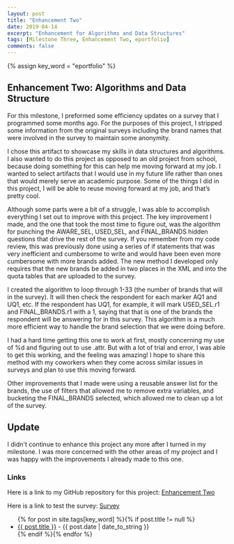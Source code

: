```yaml
---
layout: post
title: "Enhancement Two"
date: 2019-04-14
excerpt: "Enhancement for Algorithms and Data Structures"
tags: [Milestone Three, Enhancement Two, eportfolio]
comments: false
---
```

{% assign key_word = "eportfolio" %}
## Enhancement Two: Algorithms and Data Structure

For this milestone, I preformed some efficiency updates on a survey that I programmed some months ago.  For the purposes of this project, I stripped some information from the original surveys including the brand names that were involved in the survey to maintain some anonymity.

I chose this artifact to showcase my skills in data structures and algorithms.  I also wanted to do this project as opposed to an old project from school, because doing something for this can help me moving forward at my job.  I wanted to select artifacts that I would use in my future life rather than ones that would merely serve an academic purpose.  Some of the things I did in this project, I will be able to reuse moving forward at my job, and that’s pretty cool.

Although some parts were a bit of a struggle, I was able to accomplish everything I set out to improve with this project.  The key improvement I made, and the one that took the most time to figure out, was the algorithm for punching the AWARE_SEL, USED_SEL, and FINAL_BRANDS hidden questions that drive the rest of the survey.  If you remember from my code review, this was previously done using a series of if statements that was very inefficient and cumbersome to write and would have been even more cumbersome with more brands added.  The new method I developed only requires that the new brands be added in two places in the XML and into the quota tables that are uploaded to the survey.  

I created the algorithm to loop through 1-33 (the number of brands that will in the survey).  It will then check the respondent for each marker AQ1 and UQ1, etc.  If the respondent has UQ1, for example, it will mark USED_SEL.r1 and FINAL_BRANDS.r1 with a 1, saying that that is one of the brands the respondent will be answering for in this survey.  This algorithm is a much more efficient way to handle the brand selection that we were doing before.

I had a hard time getting this one to work at first, mostly concerning my use of %d and figuring out to use .attr.  But with a lot of trial and error, I was able to get this working, and the feeling was amazing!  I hope to share this method with my coworkers when they come across similar issues in surveys and plan to use this moving forward.

Other improvements that I made were using a reusable answer list for the brands, the use of filters that allowed me to remove extra variables, and bucketing the FINAL_BRANDS selected, which allowed me to clean up a lot of the survey.

## Update

I didn't continue to enhance this project any more after I turned in my milestone.  I was more concerned with the other areas of my project and I was happy with the improvements I already made to this one.

### Links

Here is a link to my GitHub repository for this project:
[Enhancement Two](https://github.com/MegAlgarin/survey-improvements) 

Here is a link to test the survey: 
[Survey](https://survey.researchresults.com/survey/selfserve/53b/190318/temp-view?list=2) 




<article>
	<ul>
    {% for post in site.tags[key_word] %}{% if post.title != null %}
        <li class="entry-title"><a href="{{ site.url }}{{ post.url }}" title="{{ post.title }}">{{ post.title }}</a> - {{ post.date | date_to_string }} </li>
    {% endif %}{% endfor %}
	</ul>